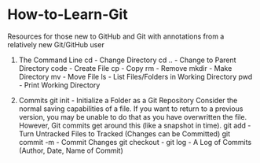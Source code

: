 # How-to-Learn-Git
Resources for those new to GitHub and Git with annotations from a relatively new Git/GitHub user

1. The Command Line
  cd - Change Directory
  cd .. - Change to Parent Directory
  code - Create File
  cp - Copy
  rm - Remove
  mkdir - Make Directory
  mv - Move File
  ls - List Files/Folders in Working Directory
  pwd - Print Working Directory

2. Commits
   git init - Initialize a Folder as a Git Repository
   Consider the normal saving capabilities of a file. If you want to return to a previous version, you may be unable to do that as you have overwritten the file.
   However, Git commits get around this (like a snapshot in time).
   git add - Turn Untracked Files to Tracked (Changes can be Committed)
   git commit -m - Commit Changes
   git checkout -
   git log - A Log of Commits (Author, Date, Name of Commit)
   
